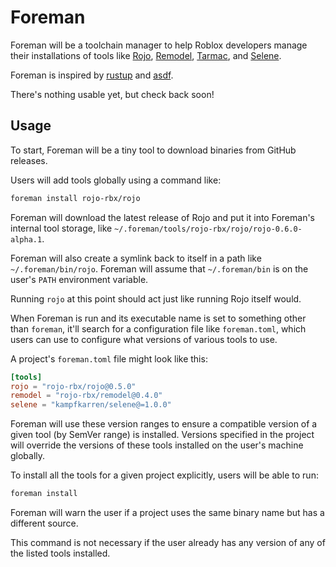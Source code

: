 # Foreman
Foreman will be a toolchain manager to help Roblox developers manage their installations of tools like [Rojo](https://github.com/rojo-rbx/rojo), [Remodel](https://github.com/rojo-rbx/remodel), [Tarmac](https://github.com/rojo-rbx/tarmac), and [Selene](https://github.com/Kampfkarren/selene).

Foreman is inspired by [rustup](https://rustup.rs) and [asdf](https://github.com/asdf-vm/asdf).

There's nothing usable yet, but check back soon!

## Usage
To start, Foreman will be a tiny tool to download binaries from GitHub releases.

Users will add tools globally using a command like:

```bash
foreman install rojo-rbx/rojo
```

Foreman will download the latest release of Rojo and put it into Foreman's internal tool storage, like `~/.foreman/tools/rojo-rbx/rojo/rojo-0.6.0-alpha.1`.

Foreman will also create a symlink back to itself in a path like `~/.foreman/bin/rojo`. Foreman will assume that `~/.foreman/bin` is on the user's `PATH` environment variable.

Running `rojo` at this point should act just like running Rojo itself would.

When Foreman is run and its executable name is set to something other than `foreman`, it'll search for a configuration file like `foreman.toml`, which users can use to configure what versions of various tools to use.

A project's `foreman.toml` file might look like this:

```toml
[tools]
rojo = "rojo-rbx/rojo@0.5.0"
remodel = "rojo-rbx/remodel@0.4.0"
selene = "kampfkarren/selene@=1.0.0"
```

Foreman will use these version ranges to ensure a compatible version of a given tool (by SemVer range) is installed. Versions specified in the project will override the versions of these tools installed on the user's machine globally.

To install all the tools for a given project explicitly, users will be able to run:

```bash
foreman install
```

Foreman will warn the user if a project uses the same binary name but has a different source.

This command is not necessary if the user already has any version of any of the listed tools installed.